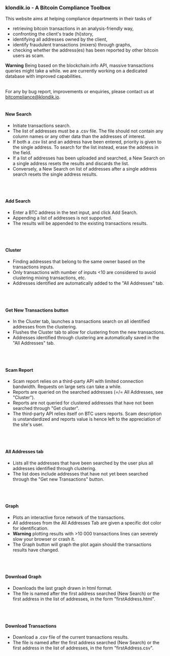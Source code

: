
### **klondik.io - A Bitcoin Compliance Toolbox**

This website aims at helping compliance departments in their tasks of
* retrieving bitcoin transactions in an analysis-friendly way,
* confronting the client's trade (hi)story,
* identifying all addresses owned by the client,
* identify fraudulent transactions (mixers) through graphs,
* checking whether the address(es) has been reported by other bitcoin users as scam.

**Warning** Being based on the blockchain.info API, massive transactions queries might take a while. we are currently working on a dedicated database with improved capabilities.
<br>
<br>

For any by bug report, improvements or enquiries, please contact us at <bitcompliance@klondik.io>.
<br>
<br>

#### **New Search**
* Initiate transactions search.
* The list of addresses must be a .csv file. The file should not contain any column names or any other data than the addresses of interest.
* If both a .csv list and an address have been entered, priority is given to the single address. To search for the list instead, erase the address in the field.
* If a list of addresses has been uploaded and searched, a New Search on a single address resets the results and discards the list.
* Conversely, a New Search on list of addresses after a single address search resets the single address results.
<br>
<br>

#### **Add Search**
* Enter a BTC address in the text input, and click Add Search.
* Appending a list of addresses is not supported.
* The results will be appended to the existing transactions results.
<br>
<br>

#### **Cluster**
* Finding addresses that belong to the same owner based on the transactions inputs.
* Only transactions with number of inputs <10 are considered to avoid clustering mixing transactions, etc.
* Addresses identified are automatically added to the "All Addresses" tab.
<br>
<br>

#### **Get New Transactions button**
* In the Cluster tab, launches a transactions search on all identified addresses from the clustering.
* Flushes the Cluster tab to allow for clustering from the new transactions.
* Addresses identified through clustering are automatically saved in the "All Addresses" tab.
<br>
<br>

#### **Scam Report**
* Scam report relies on a third-party API with limited connection bandwidth. Requests on large sets can take a while.
* Reports are queried on the searched addresses (=/= All Addresses, see "Cluster").
* Reports are not queried for clustered addresses that have not been searched through "Get cluster".
* The third-party API relies itself on BTC users reports. Scam description is unstandardized and reports value is hence left to the appreciation of the site's user.
<br>
<br>

#### **All Addresses tab**
* Lists all the addresses that have been searched by the user plus all addresses identified through clustering.
* The list does include addresses that have not yet been searched through the "Get new Transactions" button.
<br>
<br>

#### **Graph**
* Plots an interactive force network of the transactions.
* All addresses from the All Addresses Tab are given a specific dot color for identification.
* **Warning** plotting results with >10 000 transactions lines can severely slow your browser or crash it.
* The Graph button will graph the plot again should the transactions results have changed.
<br>
<br>

#### **Download Graph**
* Downloads the last graph drawn in html format.
* The file is named after the first address searched (New Search) or the first address in the list of addresses, in the form "firstAddress.html".
<br>
<br>

#### **Download Transactions**
* Download a .csv file of the current transactions results.
* The file is named after the first address searched (New Search) or the first address in the list of addresses, in the form "firstAddress.csv".
<br>
<br>
<br>
<br>
